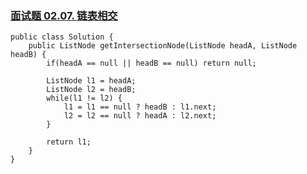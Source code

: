 ### [面试题 02.07. 链表相交](https://leetcode.cn/problems/intersection-of-two-linked-lists-lcci/)

```
public class Solution {
    public ListNode getIntersectionNode(ListNode headA, ListNode headB) {
        if(headA == null || headB == null) return null;

        ListNode l1 = headA;
        ListNode l2 = headB;
        while(l1 != l2) {
            l1 = l1 == null ? headB : l1.next;
            l2 = l2 == null ? headA : l2.next;
        }

        return l1;
    }
}
```


